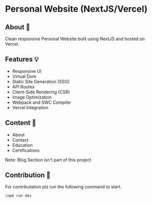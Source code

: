 # Personal Website (NextJS/Vercel)

## About :round_pushpin:
Clean responsive Personal Website bulit using NextJS and hosted on Vercel.

## Features :bulb:
- Responsive UI
- Virtual Dom
- Static Site Generation (SSG)
- API Routes
- Client-Side Rendering (CSR)
- Image Optimization
- Webpack and SWC Compiler
- Vercel Integration

## Content :bookmark_tabs:
- About
- Contact
- Education
- Certifications
  
Note: Blog Section isn't part of this project

## Contribution :hammer:
For contributation plz run the following command to start.



```sh
!npm run dev
```



